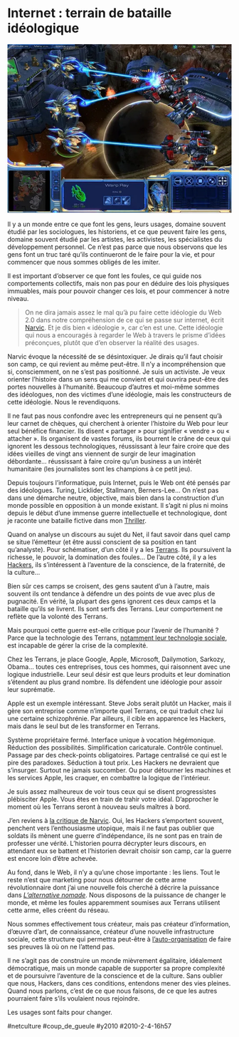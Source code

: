 # Internet : terrain de bataille idéologique

![](_i/4298327245_4b41dbd45b1.webp)

Il y a un monde entre ce que font les gens, leurs usages, domaine souvent étudié par les sociologues, les historiens, et ce que peuvent faire les gens, domaine souvent étudié par les artistes, les activistes, les spécialistes du développement personnel. Ce n’est pas parce que nous observons que les gens font un truc taré qu’ils continueront de le faire pour la vie, et pour commencer que nous sommes obligés de les imiter.

Il est important d’observer ce que font les foules, ce qui guide nos comportements collectifs, mais non pas pour en déduire des lois physiques immuables, mais pour pouvoir changer ces lois, et pour commencer à notre niveau.

> On ne dira jamais assez le mal qu’à pu faire cette idéologie du Web 2.0 dans notre compréhension de ce qui se passe sur internet, écrit [Narvic](http://novovision.fr/?Dans-ce-nouveau-Web-de-masse-vous). Et je dis bien « idéologie », car c’en est une. Cette idéologie qui nous a encouragés à regarder le Web à travers le prisme d’idées préconçues, plutôt que d’en observer la réalité des usages.

Narvic évoque la nécessité de se désintoxiquer. Je dirais qu’il faut choisir son camp, ce qui revient au même peut-être. Il n’y a incompréhension que si, consciemment, on ne s’est pas positionné. Je suis un activiste. Je veux orienter l’histoire dans un sens qui me convient et qui ouvrira peut-être des portes nouvelles à l’humanité. Beaucoup d’autres et moi-même sommes des idéologues, non des victimes d’une idéologie, mais les constructeurs de cette idéologie. Nous le revendiquons.

Il ne faut pas nous confondre avec les entrepreneurs qui ne pensent qu’à leur carnet de chèques, qui cherchent à orienter l’histoire du Web pour leur seul bénéfice financier. Ils disent « partager » pour signifier « vendre » ou « attacher ». Ils organisent de vastes forums, ils bourrent le crâne de ceux qui ignorent les dessous technologiques, réussissant à leur faire croire que des idées vieilles de vingt ans viennent de surgir de leur imagination débordante... réussissant à faire croire qu’un business a un intérêt humanitaire (les journalistes sont les champions à ce petit jeu).

Depuis toujours l’informatique, puis Internet, puis le Web ont été pensés par des idéologues. Turing, Licklider, Stallmann, Berners-Lee… On n’est pas dans une démarche neutre, objective, mais bien dans la construction d’un monde possible en opposition à un monde existant. Il s’agit ni plus ni moins depuis le début d’une immense guerre intellectuelle et technologique, dont je raconte une bataille fictive dans mon [Thriller](http://twiller.tcrouzet.com/).

Quand on analyse un discours au sujet du Net, il faut savoir dans quel camp se situe l’émetteur (et être aussi conscient de sa position en tant qu’analyste). Pour schématiser, d’un côté il y a les [Terrans](../../2006/6/cosmists-vs-terrans.md). Ils poursuivent la richesse, le pouvoir, la domination des foules… De l’autre côté, il y a les [Hackers](#wark), ils s’intéressent à l’aventure de la conscience, de la fraternité, de la culture…

Bien sûr ces camps se croisent, des gens sautent d’un à l’autre, mais souvent ils ont tendance à défendre un des points de vue avec plus de pugnacité. En vérité, la plupart des gens ignorent ces deux camps et la bataille qu’ils se livrent. Ils sont serfs des Terrans. Leur comportement ne reflète que la volonté des Terrans.

Mais pourquoi cette guerre est-elle critique pour l’avenir de l’humanité ? Parce que la technologie des Terrans, [notamment leur technologie sociale](la-technologie-sociale.md), est incapable de gérer la crise de la complexité.

Chez les Terrans, je place Google, Apple, Microsoft, Dailymotion, Sarkozy, Obama… toutes ces entreprises, tous ces hommes, qui raisonnent avec une logique industrielle. Leur seul désir est que leurs produits et leur domination s’étendent au plus grand nombre. Ils défendent une idéologie pour assoir leur suprématie.

Apple est un exemple intéressant. Steve Jobs serait plutôt un Hacker, mais il gère son entreprise comme n’importe quel Terrans, ce qui traduit chez lui une certaine schizophrénie. Par ailleurs, il cible en apparence les Hackers, mais dans le seul but de les transformer en Terrans.

Système propriétaire fermé. Interface unique à vocation hégémonique. Réduction des possibilités. Simplification caricaturale. Contrôle continuel. Passage par des check-points obligatoires. Partage centralisé ce qui est le pire des paradoxes. Séduction à tout prix. Les Hackers ne devraient que s’insurger. Surtout ne jamais succomber. Ou pour détourner les machines et les services Apple, les craquer, en combattre la logique de l’intérieur.

Je suis assez malheureux de voir tous ceux qui se disent progressistes plébisciter Apple. Vous êtes en train de trahir votre idéal. D’approcher le moment où les Terrans seront à nouveau seuls maîtres à bord.

J’en reviens à [la critique de Narvic](http://novovision.fr/?L-avenir-radieux-de-l-internet-ne). Oui, les Hackers s’emportent souvent, penchent vers l’enthousiasme utopique, mais il ne faut pas oublier que soldats ils mènent une guerre d’indépendance, ils ne sont pas en train de professer une vérité. L’historien pourra décrypter leurs discours, en attendant eux se battent et l’historien devrait choisir son camp, car la guerre est encore loin d’être achevée.

Au fond, dans le Web, il n’y a qu’une chose importante : les liens. Tout le reste n’est que marketing pour nous détourner de cette arme révolutionnaire dont j’ai une nouvelle fois cherché à décrire la puissance dans *[L’alternative nomade](../../books/alternative-nomade.md)*. Nous disposons de la puissance de changer le monde, et même les foules apparemment soumises aux Terrans utilisent cette arme, elles créent du réseau.

Nous sommes effectivement tous créateur, mais pas créateur d’information, d’œuvre d’art, de connaissance, créateur d’une nouvelle infrastructure sociale, cette structure qui permettra peut-être à [l’auto-organisation](#auto-organisation) de faire ses preuves là où on ne l’attend pas.

Il ne s’agit pas de construire un monde mièvrement égalitaire, idéalement démocratique, mais un monde capable de supporter sa propre complexité et de poursuivre l’aventure de la conscience et de la culture. Sans oublier que nous, Hackers, dans ces conditions, entendons mener des vies pleines. Quand nous parlons, c’est de ce que nous faisons, de ce que les autres pourraient faire s’ils voulaient nous rejoindre.

Les usages sont faits pour changer.

#netculture #coup_de_gueule #y2010 #2010-2-4-16h57
